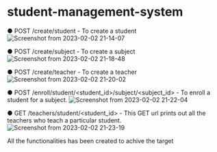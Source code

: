 # student-management-system

● POST /create/student - To create a student
![Screenshot from 2023-02-02 21-14-07](https://user-images.githubusercontent.com/74177655/216372225-a1957e3d-7d84-4425-b12d-520e393c8190.png)

● POST /create/subject - To create a subject
![Screenshot from 2023-02-02 21-18-48](https://user-images.githubusercontent.com/74177655/216372888-2cd74dac-37c2-4b45-9cbf-ee4addac7c40.png)

● POST /create/teacher - To create a teacher
![Screenshot from 2023-02-02 21-20-02](https://user-images.githubusercontent.com/74177655/216373173-9a0f57bf-ad72-40d1-8355-71c90395125d.png)

● POST /enroll/student/&lt;student_id&gt;/subject/&lt;subject_id&gt; - To enroll a student for
a subject.
![Screenshot from 2023-02-02 21-22-04](https://user-images.githubusercontent.com/74177655/216373682-15386c79-6473-40c8-a025-ea2efd2ba761.png)

● GET /teachers/student/&lt;student_id&gt; - This GET url prints out all the teachers
who teach a particular student.
![Screenshot from 2023-02-02 21-23-19](https://user-images.githubusercontent.com/74177655/216374028-edf01096-8224-4e42-8045-3e7cdf16e784.png)

All the functionalities has been created to achive the target
